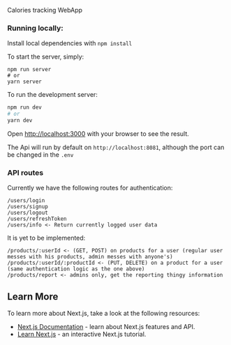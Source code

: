 Calories tracking WebApp

### Running locally:

Install local dependencies with 
`npm install`

To start the server, simply:
```
npm run server
# or
yarn server
```

To run the development server:

```bash
npm run dev
# or
yarn dev
```

Open [http://localhost:3000](http://localhost:3000) with your browser to see the result.

The Api will run by default on `http://localhost:8081`, although the port can be changed in the `.env`

### API routes
Currently we have the following routes for authentication:

```
/users/login
/users/signup
/users/logout
/users/refreshToken
/users/info <- Return currently logged user data
```

It is yet to be implemented:
```
/products/:userId <- (GET, POST) on products for a user (regular user messes with his products, admin messes with anyone's) 
/products/:userId/:productId <- (PUT, DELETE) on a product for a user (same authentication logic as the one above)
/products/report <- admins only, get the reporting thingy information
```

## Learn More

To learn more about Next.js, take a look at the following resources:

- [Next.js Documentation](https://nextjs.org/docs) - learn about Next.js features and API.
- [Learn Next.js](https://nextjs.org/learn) - an interactive Next.js tutorial.
